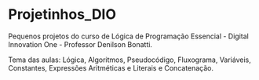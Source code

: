 # Projetinhos_DIO
Pequenos projetos do curso de Lógica de Programação Essencial - Digital Innovation One - Professor Denilson Bonatti.

Tema das aulas: Lógica, Algoritmos, Pseudocódigo, Fluxograma, Variáveis, Constantes, Expressões Aritméticas e Literais e Concatenação.
